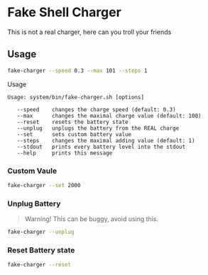 # Fake Shell Charger

This is not a real charger, here can you troll your friends

## Usage

```sh
fake-charger --speed 0.3 --max 101 --steps 1
```

Usage

```
Usage: system/bin/fake-charger.sh [options]

   --speed    changes the charge speed (default: 0.3)
   --max      changes the maximal charge value (default: 100)
   --reset    resets the battery state
   --unplug   unplugs the battery from the REAL charge
   --set      sets custom battery value
   --steps    changes the maximal adding value (default: 1)
   --stdout   prints every battery level into the stdout
   --help     prints this message
```

### Custom Vaule

```sh
fake-charger --set 2000
```

### Unplug Battery

> Warning!
> This can be buggy, avoid using this.

```sh
fake-charger --unplug
```

### Reset Battery state

```sh
fake-charger --reset
```
